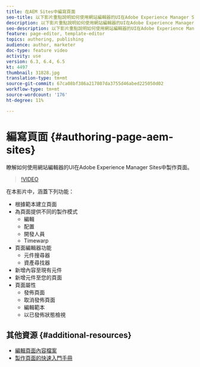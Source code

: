 ```yaml
---
title: 在AEM Sites中編寫頁面
seo-title: 以下影片重點說明如何使用網站編輯器的UI在Adobe Experience Manager Sites中製作新頁面
description: 以下影片重點說明如何使用網站編輯器的UI在Adobe Experience Manager Sites中製作新頁面
seo-description: 以下影片重點說明如何使用網站編輯器的UI在Adobe Experience Manager Sites中製作新頁面
feature: page-editor, template-editor
topics: authoring, publishing
audience: author, marketer
doc-type: feature video
activity: use
version: 6.3, 6.4, 6.5
kt: 4497
thumbnail: 31828.jpg
translation-type: tm+mt
source-git-commit: 67ca08bf386a217807da3755d46abed225050d02
workflow-type: tm+mt
source-wordcount: '176'
ht-degree: 11%

---
```



# 編寫頁面 {#authoring-page-aem-sites}

瞭解如何使用網站編輯器的UI在Adobe Experience Manager Sites中製作頁面。

>[!VIDEO](https://video.tv.adobe.com/v/31828?quality=12&learn=on)

在本影片中，涵蓋下列功能：

* 根據範本建立頁面
* 為頁面提供不同的製作模式
   * 編輯
   * 配置
   * 開發人員
   * Timewarp
* 頁面編輯器功能
   * 元件搜尋器
   * 資產尋找器
* 新增內容至現有元件
* 新增元件至您的頁面
* 頁面屬性
   * 發佈頁面
   * 取消發佈頁面
   * 編輯範本
   * 以已發佈狀態檢視

## 其他資源 {#additional-resources}

* [編輯頁面內容檔案](https://docs.adobe.com/content/help/en/experience-manager-cloud-service/sites/authoring/fundamentals/editing-content.html)
* [製作頁面的快速入門手冊](https://docs.adobe.com/content/help/en/experience-manager-cloud-service/sites/authoring/getting-started/quick-start.html)
